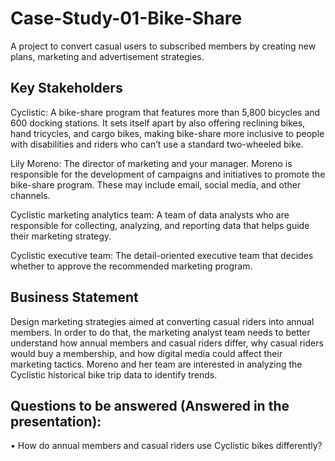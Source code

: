 # Case-Study-01-Bike-Share
A project to convert casual users to subscribed members by creating new plans, marketing and advertisement strategies.

## Key Stakeholders
Cyclistic: A bike-share program that features more than 5,800 bicycles and 600 docking stations. It sets itself apart by also offering reclining bikes, hand tricycles, and cargo bikes, making bike-share more inclusive to people with disabilities and riders who can’t use a standard two-wheeled bike. 

Lily Moreno: The director of marketing and your manager. Moreno is responsible for the development of campaigns and initiatives to promote the bike-share program. These may include email, social media, and other channels.

Cyclistic marketing analytics team: A team of data analysts who are responsible for collecting, analyzing, and reporting data that helps guide their marketing strategy.

Cyclistic executive team: The detail-oriented executive team that decides whether to approve the recommended marketing program.


## Business Statement
Design marketing strategies aimed at converting casual riders into annual members. In order to do that, the marketing analyst team needs to better understand how annual members and casual riders differ, why casual riders would buy a membership, and how digital media could affect their marketing tactics. Moreno and her team are interested in analyzing the Cyclistic historical bike trip data to identify trends.

## Questions to be answered (Answered in the presentation):
•	How do annual members and casual riders use Cyclistic bikes differently?
